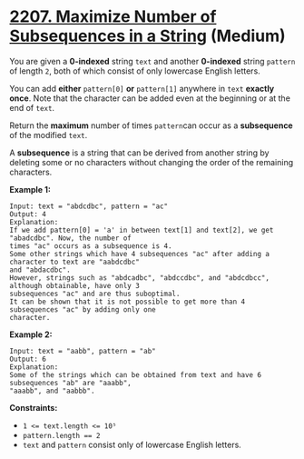 # [2207. Maximize Number of Subsequences in a String][link] (Medium)

[link]: https://leetcode.cn/problems/maximize-number-of-subsequences-in-a-string/

You are given a **0-indexed** string `text` and another **0-indexed** string `pattern` of length `2`,
both of which consist of only lowercase English letters.

You can add **either** `pattern[0]` **or** `pattern[1]` anywhere in `text` **exactly once**. Note
that the character can be added even at the beginning or at the end of `text`.

Return the **maximum** number of times `pattern`can occur as a **subsequence** of the modified
`text`.

A **subsequence** is a string that can be derived from another string by deleting some or no
characters without changing the order of the remaining characters.

**Example 1:**

```
Input: text = "abdcdbc", pattern = "ac"
Output: 4
Explanation:
If we add pattern[0] = 'a' in between text[1] and text[2], we get "abadcdbc". Now, the number of
times "ac" occurs as a subsequence is 4.
Some other strings which have 4 subsequences "ac" after adding a character to text are "aabdcdbc"
and "abdacdbc".
However, strings such as "abdcadbc", "abdccdbc", and "abdcdbcc", although obtainable, have only 3
subsequences "ac" and are thus suboptimal.
It can be shown that it is not possible to get more than 4 subsequences "ac" by adding only one
character.
```

**Example 2:**

```
Input: text = "aabb", pattern = "ab"
Output: 6
Explanation:
Some of the strings which can be obtained from text and have 6 subsequences "ab" are "aaabb",
"aaabb", and "aabbb".
```

**Constraints:**

- `1 <= text.length <= 10⁵`
- `pattern.length == 2`
- `text` and `pattern` consist only of lowercase English letters.
